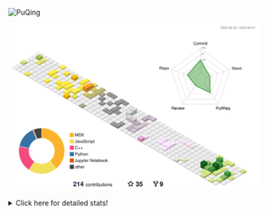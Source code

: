 ![PuQing](https://user-images.githubusercontent.com/27223114/171565019-9a56fae6-b08b-421f-99db-7e830da42371.png)

![](./profile-3d-contrib/profile-season-animate.svg)

<details>
<summary>Click here for detailed stats!</summary>

<!--START_SECTION:waka-->
![Lines of code](https://img.shields.io/badge/From%20Hello%20World%20I%27ve%20Written-778.4%20thousand%20lines%20of%20code-blue)

**🐱 My GitHub Data** 

> 📦 255.3 kB Used in GitHub's Storage 
 > 
> 🏆 160 Contributions in the Year 2023
 > 
> 🚫 Not Opted to Hire
 > 
> 📜 30 Public Repositories 
 > 
> 🔑 27 Private Repositories 
 > 
**I'm an Early 🐤** 

```text
🌞 Morning                359 commits         ███░░░░░░░░░░░░░░░░░░░░░░   13.36 % 
🌆 Daytime                1303 commits        ████████████░░░░░░░░░░░░░   48.49 % 
🌃 Evening                253 commits         ██░░░░░░░░░░░░░░░░░░░░░░░   09.42 % 
🌙 Night                  772 commits         ███████░░░░░░░░░░░░░░░░░░   28.73 % 
```


📊 **This Week I Spent My Time On** 

```text
💬 Programming Languages: 
Markdown                 3 hrs 30 mins       █████████████████████████   100.00 % 

🔥 Editors: 
Obsidian                 3 hrs 30 mins       █████████████████████████   100.00 % 

💻 Operating System: 
Windows                  3 hrs 30 mins       █████████████████████████   100.00 % 
```


<!--END_SECTION:waka-->
</details>
